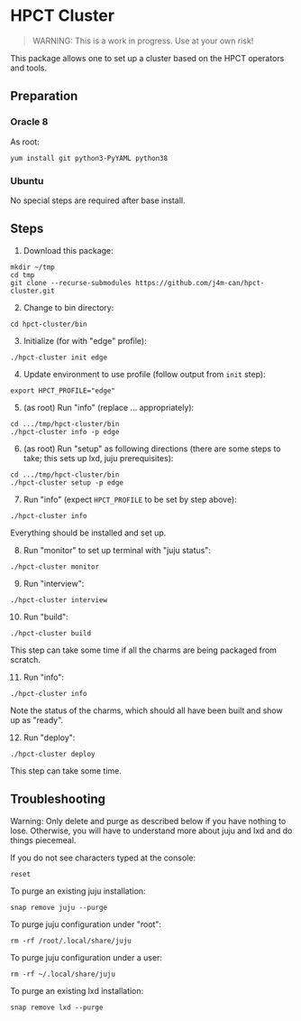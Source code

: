 # HPCT Cluster

> WARNING: This is a work in progress. Use at your own risk!

This package allows one to set up a cluster based on the HPCT
operators and tools.

## Preparation

### Oracle 8

As root:

```
yum install git python3-PyYAML python38
```

### Ubuntu

No special steps are required after base install.

## Steps

1. Download this package:

```
mkdir ~/tmp
cd tmp
git clone --recurse-submodules https://github.com/j4m-can/hpct-cluster.git
```

2. Change to bin directory:

```
cd hpct-cluster/bin
```

3. Initialize (for with "edge" profile):

```
./hpct-cluster init edge
```

4. Update environment to use profile (follow output from `init` step):

```
export HPCT_PROFILE="edge"
```

5. (as root) Run "info" (replace ... appropriately):

```
cd .../tmp/hpct-cluster/bin
./hpct-cluster info -p edge
```

6. (as root) Run "setup" as following directions (there are some
steps to take; this sets up lxd, juju prerequisites):

```
cd .../tmp/hpct-cluster/bin
./hpct-cluster setup -p edge
```

7. Run "info" (expect `HPCT_PROFILE` to be set by step above):

```
./hpct-cluster info
```

Everything should be installed and set up.

8. Run "monitor" to set up terminal with "juju status":

```
./hpct-cluster monitor
```

9. Run "interview":

```
./hpct-cluster interview
```

10. Run "build":

```
./hpct-cluster build
```

This step can take some time if all the charms are being packaged from
scratch.

11. Run "info":

```
./hpct-cluster info
```

Note the status of the charms, which should all have been built and
show up as "ready".

12. Run "deploy":

```
./hpct-cluster deploy
```

This step can take some time.

## Troubleshooting

Warning: Only delete and purge as described below if you have nothing
to lose. Otherwise, you will have to understand more about juju and
lxd and do things piecemeal.

If you do not see characters typed at the console:

```
reset
```

To purge an existing juju installation:

```
snap remove juju --purge
```

To purge juju configuration under "root":

```
rm -rf /root/.local/share/juju
```

To purge juju configuration under a user:

```
rm -rf ~/.local/share/juju
```

To purge an existing lxd installation:

```
snap remove lxd --purge
```
